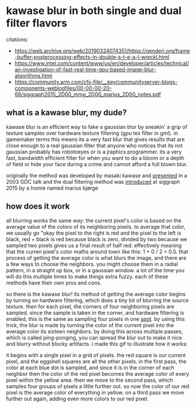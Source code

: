 # kawase blur in both single and dual filter flavors

citations:
- https://web.archive.org/web/20190324074351/https://genderi.org/frame-buffer-postprocessing-effects-in-double-s-t-e-a-l-wreckl.html
- https://www.intel.com/content/www/us/en/developer/articles/technical/an-investigation-of-fast-real-time-gpu-based-image-blur-algorithms.html
- https://community.arm.com/cfs-file/__key/communityserver-blogs-components-weblogfiles/00-00-00-20-66/siggraph2015_2D00_mmg_2D00_marius_2D00_notes.pdf

## what is a kawase blur, my dude?
kawase blur is an efficient way to fake a gaussian blur by sneakin' a grip of texture samples over hardware texture filtering (gpu tex filter in gml). in gamemaker terms this means its a very fast blur that gives results that are close enough to a real gaussian filter that anyone who notices that its not gaussian probably has robotoeyes or is a jraphics programmer. its a very fast, bandwidth efficient filter for when you want to do a bloom or a depth of field or hide your face during a crime and cannot afford a full blown blur.

originally the method was developed by masaki kawase and [presented](https://web.archive.org/web/20190324074351/https://genderi.org/frame-buffer-postprocessing-effects-in-double-s-t-e-a-l-wreckl.html) in a 2003 GDC talk and the dual filtering method was [introduced](https://community.arm.com/cfs-file/__key/communityserver-blogs-components-weblogfiles/00-00-00-20-66/siggraph2015_2D00_mmg_2D00_marius_2D00_notes.pdf) at siggraph 2015 by a homie named marius bjørge

## how does it work
all blurring works the same way: the current pixel's color is based on the average value of the colors of its neighboring pixels. to average that color, we usually go "okay the pixel to the right is red and the pixel to the left is black, red + black is red because black is zero, divided by two because we sampled two pixels gives us a final result of half red. effectively meaning that the curren pixel's color maths around town like this: 1 + 0 / 2 = 0.5. that process of getting the average color is what blurs the image, and there are a few ways to choose the neighbors. you might choose them in a radial pattern, in a straight up box, or in a gaussian window. a lot of the time you will do this multiple times to make things extra fuzzy. each of these methods have their own pros and cons.

so there is the kawase blur! its method of getting the average color begins by turning on hardware filtering, which does a tiny bit of blurring the source texture. then for each pixel, the corners of four neighboring pixels are sampled. since the sample is taken in the corner, and hardware filtering is enabled, this is the same as sampling four pixels in one [spot](https://en.wikipedia.org/wiki/Four_Corners). by using this trick, the blur is made by turning the color of the current pixel into the average color its sixteen neighbors. by doing this across multiple passes, which is called ping-ponging, you can spread the blur out to make it nice and blurry without blocky artifacts. i made this gif to illustrate how it works:



it begins with a single pixel in a grid of pixels. the red square is our current pixel, and the eggshell squares are all the other pixels. in the first pass, the color at each blue dot is sampled, and since it is in the corner of each neighbor then the color of the red pixel becomes the average color of every pixel within the yellow area. then we move to the second pass, which samples four groups of pixels a little further out. so now the color of our red pixel is the average color of everything in yellow. on a third pass we move further out again, adding even more colors to our red pixel.
